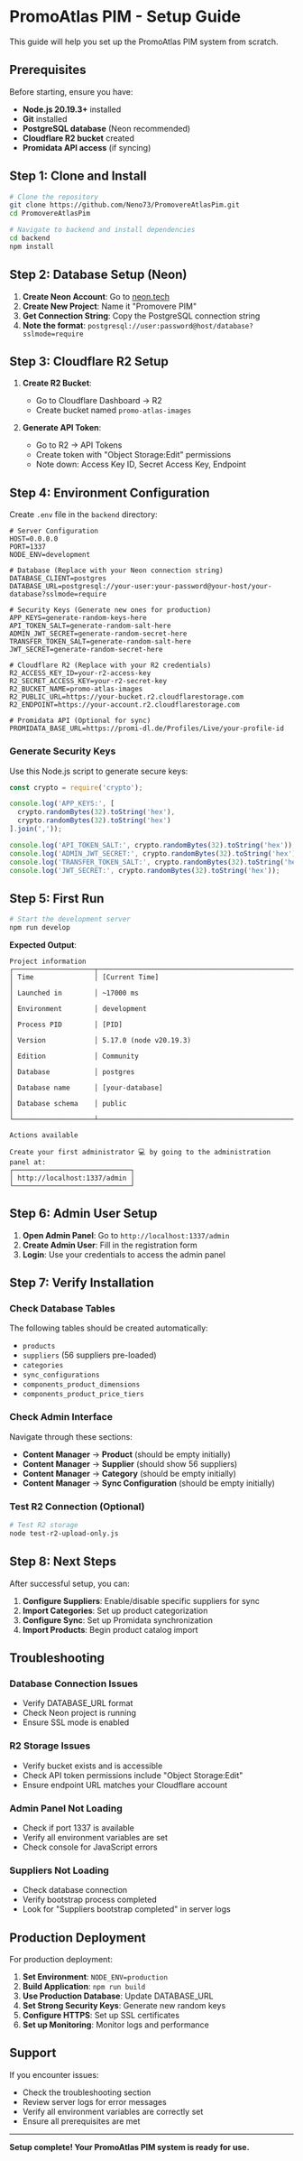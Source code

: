 # PromoAtlas PIM - Setup Guide

This guide will help you set up the PromoAtlas PIM system from scratch.

## Prerequisites

Before starting, ensure you have:

- **Node.js 20.19.3+** installed
- **Git** installed
- **PostgreSQL database** (Neon recommended)
- **Cloudflare R2 bucket** created
- **Promidata API access** (if syncing)

## Step 1: Clone and Install

```bash
# Clone the repository
git clone https://github.com/Neno73/PromovereAtlasPim.git
cd PromovereAtlasPim

# Navigate to backend and install dependencies
cd backend
npm install
```

## Step 2: Database Setup (Neon)

1. **Create Neon Account**: Go to [neon.tech](https://neon.tech)
2. **Create New Project**: Name it "Promovere PIM"
3. **Get Connection String**: Copy the PostgreSQL connection string
4. **Note the format**: `postgresql://user:password@host/database?sslmode=require`

## Step 3: Cloudflare R2 Setup

1. **Create R2 Bucket**:
   - Go to Cloudflare Dashboard → R2
   - Create bucket named `promo-atlas-images`

2. **Generate API Token**:
   - Go to R2 → API Tokens
   - Create token with "Object Storage:Edit" permissions
   - Note down: Access Key ID, Secret Access Key, Endpoint

## Step 4: Environment Configuration

Create `.env` file in the `backend` directory:

```env
# Server Configuration
HOST=0.0.0.0
PORT=1337
NODE_ENV=development

# Database (Replace with your Neon connection string)
DATABASE_CLIENT=postgres
DATABASE_URL=postgresql://your-user:your-password@your-host/your-database?sslmode=require

# Security Keys (Generate new ones for production)
APP_KEYS=generate-random-keys-here
API_TOKEN_SALT=generate-random-salt-here
ADMIN_JWT_SECRET=generate-random-secret-here
TRANSFER_TOKEN_SALT=generate-random-salt-here
JWT_SECRET=generate-random-secret-here

# Cloudflare R2 (Replace with your R2 credentials)
R2_ACCESS_KEY_ID=your-r2-access-key
R2_SECRET_ACCESS_KEY=your-r2-secret-key
R2_BUCKET_NAME=promo-atlas-images
R2_PUBLIC_URL=https://your-bucket.r2.cloudflarestorage.com
R2_ENDPOINT=https://your-account.r2.cloudflarestorage.com

# Promidata API (Optional for sync)
PROMIDATA_BASE_URL=https://promi-dl.de/Profiles/Live/your-profile-id
```

### Generate Security Keys

Use this Node.js script to generate secure keys:

```javascript
const crypto = require('crypto');

console.log('APP_KEYS:', [
  crypto.randomBytes(32).toString('hex'),
  crypto.randomBytes(32).toString('hex')
].join(','));

console.log('API_TOKEN_SALT:', crypto.randomBytes(32).toString('hex'));
console.log('ADMIN_JWT_SECRET:', crypto.randomBytes(32).toString('hex'));
console.log('TRANSFER_TOKEN_SALT:', crypto.randomBytes(32).toString('hex'));
console.log('JWT_SECRET:', crypto.randomBytes(32).toString('hex'));
```

## Step 5: First Run

```bash
# Start the development server
npm run develop
```

**Expected Output**:
```
Project information
┌────────────────────┬──────────────────────────────────────────────────┐
│ Time               │ [Current Time]                                   │
│ Launched in        │ ~17000 ms                                        │
│ Environment        │ development                                      │
│ Process PID        │ [PID]                                           │
│ Version            │ 5.17.0 (node v20.19.3)                         │
│ Edition            │ Community                                        │
│ Database           │ postgres                                         │
│ Database name      │ [your-database]                                  │
│ Database schema    │ public                                           │
└────────────────────┴──────────────────────────────────────────────────┘

Actions available

Create your first administrator 💻 by going to the administration panel at:
┌─────────────────────────────┐
│ http://localhost:1337/admin │
└─────────────────────────────┘
```

## Step 6: Admin User Setup

1. **Open Admin Panel**: Go to `http://localhost:1337/admin`
2. **Create Admin User**: Fill in the registration form
3. **Login**: Use your credentials to access the admin panel

## Step 7: Verify Installation

### Check Database Tables
The following tables should be created automatically:
- `products`
- `suppliers` (56 suppliers pre-loaded)
- `categories`
- `sync_configurations`
- `components_product_dimensions`
- `components_product_price_tiers`

### Check Admin Interface
Navigate through these sections:
- **Content Manager** → **Product** (should be empty initially)
- **Content Manager** → **Supplier** (should show 56 suppliers)
- **Content Manager** → **Category** (should be empty initially)
- **Content Manager** → **Sync Configuration** (should be empty initially)

### Test R2 Connection (Optional)
```bash
# Test R2 storage
node test-r2-upload-only.js
```

## Step 8: Next Steps

After successful setup, you can:

1. **Configure Suppliers**: Enable/disable specific suppliers for sync
2. **Import Categories**: Set up product categorization
3. **Configure Sync**: Set up Promidata synchronization
4. **Import Products**: Begin product catalog import

## Troubleshooting

### Database Connection Issues
- Verify DATABASE_URL format
- Check Neon project is running
- Ensure SSL mode is enabled

### R2 Storage Issues
- Verify bucket exists and is accessible
- Check API token permissions include "Object Storage:Edit"
- Ensure endpoint URL matches your Cloudflare account

### Admin Panel Not Loading
- Check if port 1337 is available
- Verify all environment variables are set
- Check console for JavaScript errors

### Suppliers Not Loading
- Check database connection
- Verify bootstrap process completed
- Look for "Suppliers bootstrap completed" in server logs

## Production Deployment

For production deployment:

1. **Set Environment**: `NODE_ENV=production`
2. **Build Application**: `npm run build`
3. **Use Production Database**: Update DATABASE_URL
4. **Set Strong Security Keys**: Generate new random keys
5. **Configure HTTPS**: Set up SSL certificates
6. **Set up Monitoring**: Monitor logs and performance

## Support

If you encounter issues:
- Check the troubleshooting section
- Review server logs for error messages
- Verify all environment variables are correctly set
- Ensure all prerequisites are met

---

**Setup complete! Your PromoAtlas PIM system is ready for use.**

